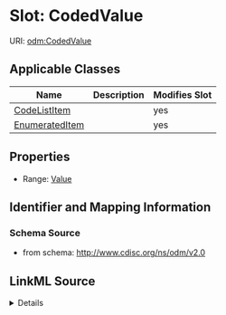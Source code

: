 # Slot: CodedValue

URI: [odm:CodedValue](http://www.cdisc.org/ns/odm/v2.0/CodedValue)



<!-- no inheritance hierarchy -->




## Applicable Classes

| Name | Description | Modifies Slot |
| --- | --- | --- |
[CodeListItem](CodeListItem.md) |  |  yes  |
[EnumeratedItem](EnumeratedItem.md) |  |  yes  |







## Properties

* Range: [Value](Value.md)





## Identifier and Mapping Information







### Schema Source


* from schema: http://www.cdisc.org/ns/odm/v2.0




## LinkML Source

<details>
```yaml
name: CodedValue
from_schema: http://www.cdisc.org/ns/odm/v2.0
rank: 1000
alias: CodedValue
domain_of:
- CodeListItem
- EnumeratedItem
range: value

```
</details>